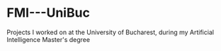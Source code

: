 # FMI---UniBuc
Projects I worked on at the University of Bucharest, during my Artificial Intelligence Master's degree
